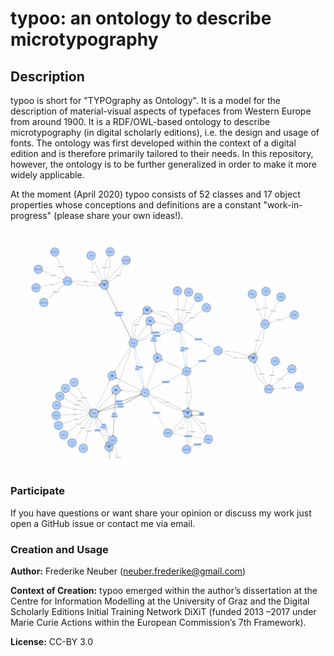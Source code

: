 # typoo: an ontology to describe microtypography 

## Description

typoo is short for "TYPOgraphy as Ontology". It is a model for the description of material-visual aspects of typefaces from Western Europe from around 1900. It is a RDF/OWL-based ontology to describe microtypography (in digital scholarly editions), i.e. the design and usage of fonts. The ontology was first developed within the context of a digital edition and is therefore primarily tailored to their needs. In this repository, however, the ontology is to be further generalized in order to make it more widely applicable.

At the moment (April 2020) typoo consists of 52 classes and 17 object properties whose conceptions and definitions are a constant "work-in-progress" (please share your own ideas!). 

![Image of typoo in VOWL](https://github.com/FrederikeNeuber/typoo/blob/master/media/typoo-vowl.png)

### Participate

If you have questions or want share your opinion or discuss my work just open a GitHub issue or contact me via email.

### Creation and Usage

**Author:** Frederike Neuber (neuber.frederike@gmail.com)

**Context of Creation:** typoo emerged within the author’s dissertation at the Centre for Information Modelling at the University of Graz and the Digital Scholarly Editions Initial Training Network DiXiT (funded 2013 –2017 under Marie Curie Actions within the European Commission’s 7th Framework).

**License:** CC-BY 3.0

    
